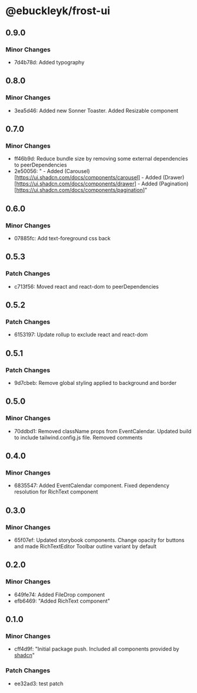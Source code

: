 # @ebuckleyk/frost-ui

## 0.9.0

### Minor Changes

- 7d4b78d: Added typography

## 0.8.0

### Minor Changes

- 3ea5d46: Added new Sonner Toaster. Added Resizable component

## 0.7.0

### Minor Changes

- ff46b9d: Reduce bundle size by removing some external dependencies to peerDependencies
- 2e50056: " - Added (Carousel)[https://ui.shadcn.com/docs/components/carousel] - Added (Drawer)[https://ui.shadcn.com/docs/components/drawer] - Added (Pagination)[https://ui.shadcn.com/docs/components/pagination]"

## 0.6.0

### Minor Changes

- 07885fc: Add text-foreground css back

## 0.5.3

### Patch Changes

- c713f56: Moved react and react-dom to peerDependencies

## 0.5.2

### Patch Changes

- 6153197: Update rollup to exclude react and react-dom

## 0.5.1

### Patch Changes

- 9d7cbeb: Remove global styling applied to background and border

## 0.5.0

### Minor Changes

- 70ddbd1: Removed className props from EventCalendar. Updated build to include tailwind.config.js file. Removed comments

## 0.4.0

### Minor Changes

- 6835547: Added EventCalendar component. Fixed dependency resolution for RichText component

## 0.3.0

### Minor Changes

- 65f07ef: Updated storybook components. Change opacity for buttons and made RichTextEditor Toolbar outline variant by default

## 0.2.0

### Minor Changes

- 649fe74: Added FileDrop component
- efb6469: "Added RichText component"

## 0.1.0

### Minor Changes

- cff4d9f: "Initial package push. Included all components provided by [shadcn](https://ui.shadcn.com/docs/components/accordion)"

### Patch Changes

- ee32ad3: test patch
